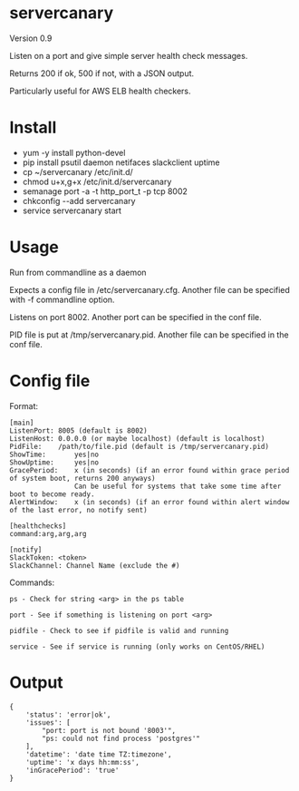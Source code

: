 # servercanary

Version 0.9

Listen on a port and give simple server health check messages.

Returns 200 if ok, 500 if not, with a JSON output.

Particularly useful for AWS ELB health checkers.

# Install

- yum -y install python-devel
- pip install psutil daemon netifaces slackclient uptime
- cp ~/servercanary /etc/init.d/
- chmod u+x,g+x /etc/init.d/servercanary
- semanage port -a -t http_port_t -p tcp 8002
- chkconfig --add servercanary
- service servercanary start

# Usage

Run from commandline as a daemon

Expects a config file in /etc/servercanary.cfg.  Another file can be specified with -f commandline option.

Listens on port 8002.  Another port can be specified in the conf file.

PID file is put at /tmp/servercanary.pid.  Another file can be specified in the conf file.

# Config file

Format:

```
[main]
ListenPort: 8005 (default is 8002)
ListenHost: 0.0.0.0 (or maybe localhost) (default is localhost)
PidFile:    /path/to/file.pid (default is /tmp/servercanary.pid)
ShowTime:       yes|no
ShowUptime:     yes|no
GracePeriod:    x (in seconds) (if an error found within grace period of system boot, returns 200 anyways)
                Can be useful for systems that take some time after boot to become ready.
AlertWindow:    x (in seconds) (if an error found within alert window of the last error, no notify sent)

[healthchecks]
command:arg,arg,arg

[notify]
SlackToken: <token>
SlackChannel: Channel Name (exclude the #)
```

Commands:

    ps - Check for string <arg> in the ps table

    port - See if something is listening on port <arg>

    pidfile - Check to see if pidfile is valid and running

    service - See if service is running (only works on CentOS/RHEL)

# Output

```
{
    'status': 'error|ok',
    'issues': [
        "port: port is not bound '8003'",
        "ps: could not find process 'postgres'"
    ],
    'datetime': 'date time TZ:timezone',
    'uptime': 'x days hh:mm:ss',
    'inGracePeriod': 'true'
}
```

